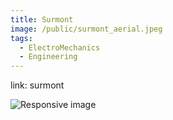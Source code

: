```yaml
---
title: Surmont
image: /public/surmont_aerial.jpeg
tags:
  - ElectroMechanics
  - Engineering
---
```


link: surmont

<img src="{{ page.image | relative_url }}" class="img-fluid rounded w-50" alt="Responsive image">